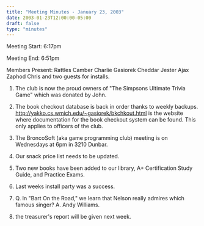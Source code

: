 ```yaml
---
title: "Meeting Minutes - January 23, 2003"
date: 2003-01-23T12:00:00-05:00
draft: false
type: "minutes"
---
```


Meeting Start: 6:17pm </p><p>
Meeting End: 6:51pm </p><p>
Members Present: Rattles Camber Charlie Gasiorek Cheddar Jester Ajax Zaphod Chris and two guests for installs. </p><p>
1. The club is now the proud owners of "The Simpsons Ultimate Trivia Game" which was donated by John. </p><p>
2. The book checkout database is back in order thanks to weekly backups. <a href="http://yakko.cs.wmich.edu/~gasiorek/bkchkout.html">http://yakko.cs.wmich.edu/~gasiorek/bkchkout.html</a> is the website where documentation for the book checkout system can be found. This only applies to officers of the club. </p><p>
3. The BroncoSoft (aka game programming club) meeting is on Wednesdays at 6pm in 3210 Dunbar. </p><p>
4. Our snack price list needs to be updated. </p><p>
5. Two new books have been added to our library, A+ Certification Study Guide, and Practice Exams. </p><p>
6. Last weeks install party was a success. </p><p>
7. Q. In "Bart On the Road," we learn that Nelson really admires which famous singer? A. Andy Williams. </p><p>
8. the treasurer's report will be given next week.</p>
